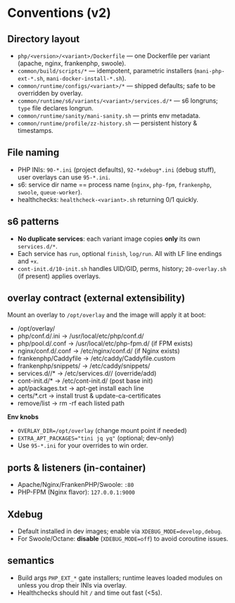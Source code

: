 # Conventions (v2)

## Directory layout
- `php/<version>/<variant>/Dockerfile` — one Dockerfile per variant (apache, nginx, frankenphp, swoole).
- `common/build/scripts/*` — idempotent, parametric installers (`mani-php-ext-*.sh`, `mani-docker-install-*.sh`).
- `common/runtime/configs/<variant>/*` — shipped defaults; safe to be overridden by overlay.
- `common/runtime/s6/variants/<variant>/services.d/*` — s6 longruns; `type` file declares longrun.
- `common/runtime/sanity/mani-sanity.sh` — prints env metadata.
- `common/runtime/profile/zz-history.sh` — persistent history & timestamps.

## File naming
- PHP INIs: `90-*.ini` (project defaults), `92-*xdebug*.ini` (debug stuff), user overlays can use `95-*.ini`.
- s6: service dir name == process name (`nginx`, `php-fpm`, `frankenphp`, `swoole`, `queue-worker`).
- healthchecks: `healthcheck-<variant>.sh` returning 0/1 quickly.

## s6 patterns
- **No duplicate services**: each variant image copies **only** its own `services.d/*`.
- Each service has `run`, optional `finish`, `log/run`. All with LF line endings and `+x`.
- `cont-init.d/10-init.sh` handles UID/GID, perms, history; `20-overlay.sh` (if present) applies overlays.

## overlay contract (external extensibility)
Mount an overlay to `/opt/overlay` and the image will apply it at boot:
- /opt/overlay/
- php/conf.d/.ini -> /usr/local/etc/php/conf.d/
- php/pool.d/.conf -> /usr/local/etc/php-fpm.d/ (if FPM exists)
- nginx/conf.d/.conf -> /etc/nginx/conf.d/ (if Nginx exists)
- frankenphp/Caddyfile -> /etc/caddy/Caddyfile.custom
- frankenphp/snippets/ -> /etc/caddy/snippets/
- services.d/<name>/* -> /etc/services.d/<name>/ (override/add)
- cont-init.d/* -> /etc/cont-init.d/ (post base init)
- apt/packages.txt -> apt-get install each line
- certs/*.crt -> install trust & update-ca-certificates
- remove/list -> rm -rf each listed path


**Env knobs**
- `OVERLAY_DIR=/opt/overlay` (change mount point if needed)
- `EXTRA_APT_PACKAGES="tini jq yq"` (optional; dev-only)
- Use `95-*.ini` for your overrides to win order.

## ports & listeners (in-container)
- Apache/Nginx/FrankenPHP/Swoole: `:80`
- PHP-FPM (Nginx flavor): `127.0.0.1:9000`

## Xdebug
- Default installed in dev images; enable via `XDEBUG_MODE=develop,debug`.
- For Swoole/Octane: **disable** (`XDEBUG_MODE=off`) to avoid coroutine issues.

## semantics
- Build args `PHP_EXT_*` gate installers; runtime leaves loaded modules on unless you drop their INIs via overlay.
- Healthchecks should hit `/` and time out fast (<5s).

